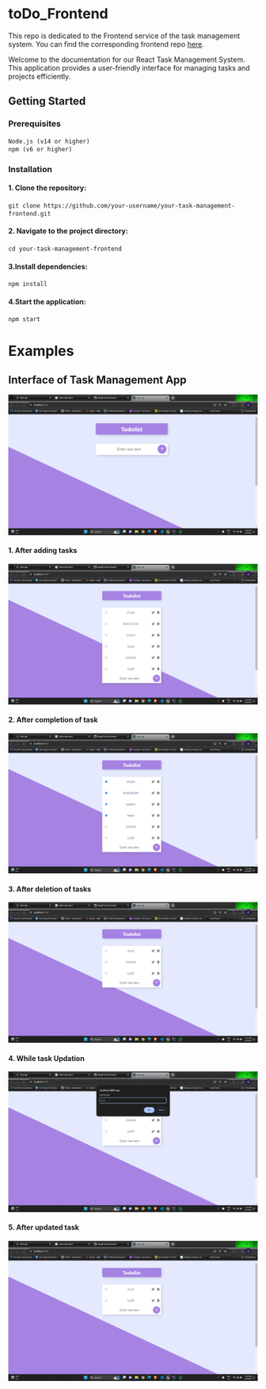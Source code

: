 # toDo_Frontend
This repo is dedicated to the Frontend service of the task management system. You can find the corresponding frontend repo [here]().

Welcome to the documentation for our React Task Management System. This application provides a user-friendly interface for managing tasks and projects efficiently.

## Getting Started
### Prerequisites
```
Node.js (v14 or higher)
npm (v6 or higher)
```
### Installation
#### 1. Clone the repository:
```
git clone https://github.com/your-username/your-task-management-frontend.git
```
#### 2. Navigate to the project directory:
```
cd your-task-management-frontend
```
#### 3.Install dependencies:
```
npm install
```
#### 4.Start the application:
```
npm start
```

# Examples
## Interface of Task Management App
![](https://raw.githubusercontent.com/lktyagi753/todo_forntend/main/public/images/Screenshot%20(127).png)
<br>

#### 1. After adding tasks
![](https://raw.githubusercontent.com/lktyagi753/todo_forntend/main/public/images/Screenshot%20(128).png)
<br>

#### 2. After completion of task
![](https://github.com/lktyagi753/todo_forntend/blob/main/public/images/Screenshot%20(129).png)
<br>

#### 3. After deletion of tasks
![](https://raw.githubusercontent.com/lktyagi753/todo_forntend/main/public/images/Screenshot%20(130).png)
<br>

#### 4. While task Updation
![](https://raw.githubusercontent.com/lktyagi753/todo_forntend/main/public/images/Screenshot%20(131).png)
<br>

#### 5. After updated task
![](https://raw.githubusercontent.com/lktyagi753/todo_forntend/main/public/images/Screenshot%20(132).png)
<br>

